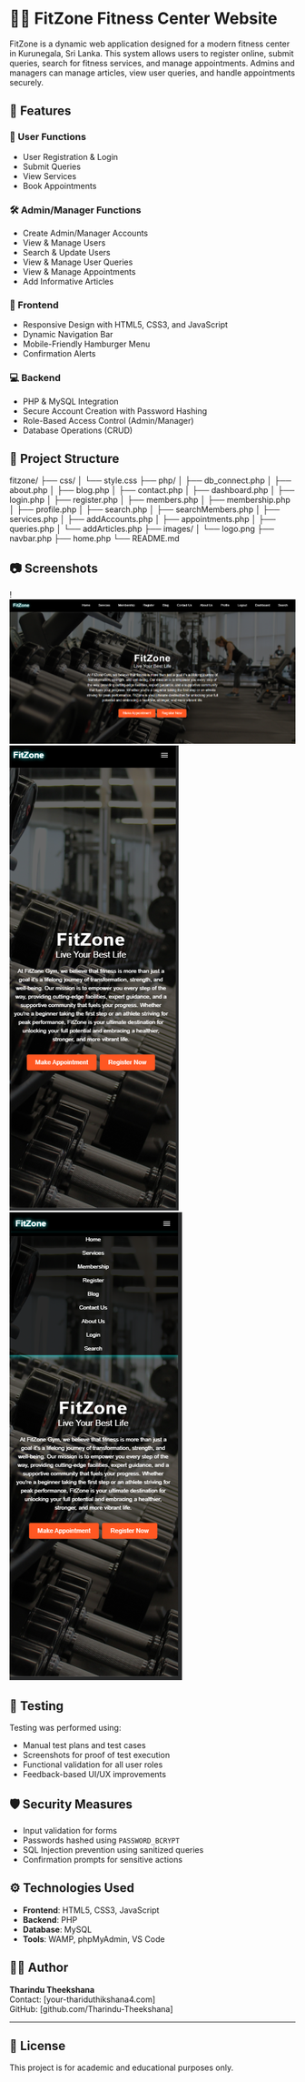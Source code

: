# 🏋️‍♂️ FitZone Fitness Center Website

FitZone is a dynamic web application designed for a modern fitness center in Kurunegala, Sri Lanka. This system allows users to register online, submit queries, search for fitness services, and manage appointments. Admins and managers can manage articles, view user queries, and handle appointments securely.

## 🚀 Features

### 👤 User Functions

- User Registration & Login
- Submit Queries
- View Services
- Book Appointments

### 🛠️ Admin/Manager Functions

- Create Admin/Manager Accounts
- View & Manage Users
- Search & Update Users
- View & Manage User Queries
- View & Manage Appointments
- Add Informative Articles

### 📱 Frontend

- Responsive Design with HTML5, CSS3, and JavaScript
- Dynamic Navigation Bar
- Mobile-Friendly Hamburger Menu
- Confirmation Alerts

### 💻 Backend

- PHP & MySQL Integration
- Secure Account Creation with Password Hashing
- Role-Based Access Control (Admin/Manager)
- Database Operations (CRUD)

## 📂 Project Structure

fitzone/
├── css/
│ └── style.css
├── php/
│ ├── db_connect.php
│ ├── about.php
│ ├── blog.php
│ ├── contact.php
│ ├── dashboard.php
│ ├── login.php
│ ├── register.php
│ ├── members.php
│ ├── membership.php
│ ├── profile.php
│ ├── search.php
│ ├── searchMembers.php
│ ├── services.php
│ ├── addAccounts.php
│ ├── appointments.php
│ ├── queries.php
│ └── addArticles.php
├── images/
│ └── logo.png
├── navbar.php
├── home.php
└── README.md

## 📷 Screenshots

!![Home Page Web View](<images/Screenshot 2025-04-22 130600.png>)
![Home Page Mobile View](<images/Screenshot 2025-04-22 144556.png>)
![Navbar Mobile View](<images/Screenshot 2025-04-22 144620.png>)

## 🧪 Testing

Testing was performed using:

- Manual test plans and test cases
- Screenshots for proof of test execution
- Functional validation for all user roles
- Feedback-based UI/UX improvements

## 🛡️ Security Measures

- Input validation for forms
- Passwords hashed using `PASSWORD_BCRYPT`
- SQL Injection prevention using sanitized queries
- Confirmation prompts for sensitive actions

## ⚙️ Technologies Used

- **Frontend**: HTML5, CSS3, JavaScript
- **Backend**: PHP
- **Database**: MySQL
- **Tools**: WAMP, phpMyAdmin, VS Code

## 🙋‍♂️ Author

**Tharindu Theekshana**  
Contact: [your-thariduthikshana4.com]  
GitHub: [github.com/Tharindu-Theekshana]

---

## 📃 License

This project is for academic and educational purposes only.
